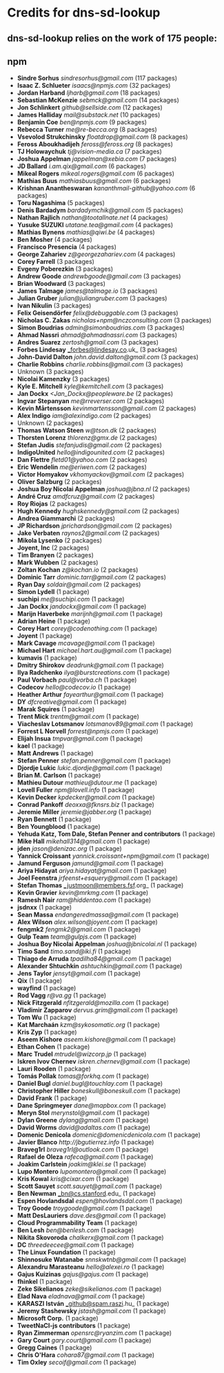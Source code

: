 # Credits for dns-sd-lookup

## dns-sd-lookup relies on the work of 175 people:

## npm

- **Sindre Sorhus** _sindresorhus@gmail.com_ (117 packages)
- **Isaac Z. Schlueter** _isaacs@npmjs.com_ (32 packages)
- **Jordan Harband** _ljharb@gmail.com_ (18 packages)
- **Sebastian McKenzie** _sebmck@gmail.com_ (14 packages)
- **Jon Schlinkert** _github@sellside.com_ (12 packages)
- **James Halliday** _mail@substack.net_ (10 packages)
- **Benjamin Coe** _ben@npmjs.com_ (9 packages)
- **Rebecca Turner** _me@re-becca.org_ (8 packages)
- **Vsevolod Strukchinsky** _floatdrop@gmail.com_ (8 packages)
- **Feross Aboukhadijeh** _feross@feross.org_ (8 packages)
- **TJ Holowaychuk** _tj@vision-media.ca_ (7 packages)
- **Joshua Appelman** _jappelman@xebia.com_ (7 packages)
- **JD Ballard** _i.am.qix@gmail.com_ (6 packages)
- **Mikeal Rogers** _mikeal.rogers@gmail.com_ (6 packages)
- **Mathias Buus** _mathiasbuus@gmail.com_ (6 packages)
- **Krishnan Anantheswaran** _kananthmail-github@yahoo.com_ (6 packages)
- **Toru Nagashima** (5 packages)
- **Denis Bardadym** _bardadymchik@gmail.com_ (5 packages)
- **Nathan Rajlich** _nathan@tootallnate.net_ (4 packages)
- **Yusuke SUZUKI** _utatane.tea@gmail.com_ (4 packages)
- **Mathias Bynens** _mathias@qiwi.be_ (4 packages)
- **Ben Mosher** (4 packages)
- **Francisco Presencia** (4 packages)
- **George Zahariev** _z@georgezahariev.com_ (4 packages)
- **Corey Farrell** (3 packages)
- **Evgeny Poberezkin** (3 packages)
- **Andrew Goode** _andrewbgoode@gmail.com_ (3 packages)
- **Brian Woodward** (3 packages)
- **James Talmage** _james@talmage.io_ (3 packages)
- **Julian Gruber** _julian@juliangruber.com_ (3 packages)
- **Ivan Nikulin** (3 packages)
- **Felix Geisendörfer** _felix@debuggable.com_ (3 packages)
- **Nicholas C. Zakas** _nicholas+npm@nczconsulting.com_ (3 packages)
- **Simon Boudrias** _admin@simonboudrias.com_ (3 packages)
- **Ahmad Nassri** _ahmad@ahmadnassri.com_ (3 packages)
- **Andres Suarez** _zertosh@gmail.com_ (3 packages)
- **Forbes Lindesay** _forbes@lindesay.co.uk_ (3 packages)
- **John-David Dalton** _john.david.dalton@gmail.com_ (3 packages)
- **Charlie Robbins** _charlie.robbins@gmail.com_ (3 packages)
- Unknown (3 packages)
- **Nicolai Kamenzky** (3 packages)
- **Kyle E. Mitchell** _kyle@kemitchell.com_ (3 packages)
- **Jan Dockx** _<Jan_Dockx@peopleware.be_ (2 packages)
- **Ingvar Stepanyan** _me@rreverser.com_ (2 packages)
- **Kevin Mårtensson** _kevinmartensson@gmail.com_ (2 packages)
- **Alex Indigo** _iam@alexindigo.com_ (2 packages)
- Unknown (2 packages)
- **Thomas Watson Steen** _w@tson.dk_ (2 packages)
- **Thorsten Lorenz** _thlorenz@gmx.de_ (2 packages)
- **Stefan Judis** _stefanjudis@gmail.com_ (2 packages)
- **IndigoUnited** _hello@indigounited.com_ (2 packages)
- **Dan Flettre** _fletd01@yahoo.com_ (2 packages)
- **Eric Wendelin** _me@eriwen.com_ (2 packages)
- **Victor Homyakov** _vkhomyackov@gmail.com_ (2 packages)
- **Oliver Salzburg** (2 packages)
- **Joshua Boy Nicolai Appelman** _joshua@jbna.nl_ (2 packages)
- **André Cruz** _amdfcruz@gmail.com_ (2 packages)
- **Roy Riojas** (2 packages)
- **Hugh Kennedy** _hughskennedy@gmail.com_ (2 packages)
- **Andrea Giammarchi** (2 packages)
- **JP Richardson** _jprichardson@gmail.com_ (2 packages)
- **Jake Verbaten** _raynos2@gmail.com_ (2 packages)
- **Mikola Lysenko** (2 packages)
- **Joyent, Inc** (2 packages)
- **Tim Branyen** (2 packages)
- **Mark Wubben** (2 packages)
- **Zoltan Kochan** _z@kochan.io_ (2 packages)
- **Dominic Tarr** _dominic.tarr@gmail.com_ (2 packages)
- **Ryan Day** _soldair@gmail.com_ (2 packages)
- **Simon Lydell** (1 package)
- **suchipi** _me@suchipi.com_ (1 package)
- **Jan Dockx** _jandockx@gmail.com_ (1 package)
- **Marijn Haverbeke** _marijnh@gmail.com_ (1 package)
- **Adrian Heine** (1 package)
- **Corey Hart** _corey@codenothing.com_ (1 package)
- **Joyent** (1 package)
- **Mark Cavage** _mcavage@gmail.com_ (1 package)
- **Michael Hart** _michael.hart.au@gmail.com_ (1 package)
- **kumavis** (1 package)
- **Dmitry Shirokov** _deadrunk@gmail.com_ (1 package)
- **Ilya Radchenko** _ilya@burstcreations.com_ (1 package)
- **Paul Vorbach** _paul@vorba.ch_ (1 package)
- **Codecov** _hello@codecov.io_ (1 package)
- **Heather Arthur** _fayearthur@gmail.com_ (1 package)
- **DY** _dfcreative@gmail.com_ (1 package)
- **Marak Squires** (1 package)
- **Trent Mick** _trentm@gmail.com_ (1 package)
- **Viacheslav Lotsmanov** _lotsmanov89@gmail.com_ (1 package)
- **Forrest L Norvell** _forrest@npmjs.com_ (1 package)
- **Elijah Insua** _tmpvar@gmail.com_ (1 package)
- **kael** (1 package)
- **Matt Andrews** (1 package)
- **Stefan Penner** _stefan.penner@gmail.com_ (1 package)
- **Djordje Lukic** _lukic.djordje@gmail.com_ (1 package)
- **Brian M. Carlson** (1 package)
- **Mathieu Dutour** _mathieu@dutour.me_ (1 package)
- **Lovell Fuller** _npm@lovell.info_ (1 package)
- **Kevin Decker** _kpdecker@gmail.com_ (1 package)
- **Conrad Pankoff** _deoxxa@fknsrs.biz_ (1 package)
- **Jeremie Miller** _jeremie@jabber.org_ (1 package)
- **Ryan Bennett** (1 package)
- **Ben Youngblood** (1 package)
- **Yehuda Katz, Tom Dale, Stefan Penner and contributors** (1 package)
- **Mike Hall** _mikehall314@gmail.com_ (1 package)
- **jden** _jason@denizac.org_ (1 package)
- **Yannick Croissant** _yannick.croissant+npm@gmail.com_ (1 package)
- **Jamund Ferguson** _jamund@gmail.com_ (1 package)
- **Ariya Hidayat** _ariya.hidayat@gmail.com_ (1 package)
- **Joel Feenstra** _jrfeenst+esquery@gmail.com_ (1 package)
- **Stefan Thomas** _justmoon@members.fsf.org_ (1 package)
- **Kevin Gravier** _kevin@mrkmg.com_ (1 package)
- **Ramesh Nair** _ram@hiddentao.com_ (1 package)
- **jsdnxx** (1 package)
- **Sean Massa** _endangeredmassa@gmail.com_ (1 package)
- **Alex Wilson** _alex.wilson@joyent.com_ (1 package)
- **fengmk2** _fengmk2@gmail.com_ (1 package)
- **Gulp Team** _team@gulpjs.com_ (1 package)
- **Joshua Boy Nicolai Appelman** _joshua@jbnicolai.nl_ (1 package)
- **Timo Sand** _timo.sand@iki.fi_ (1 package)
- **Thiago de Arruda** _tpadilha84@gmail.com_ (1 package)
- **Alexander Shtuchkin** _ashtuchkin@gmail.com_ (1 package)
- **Jens Taylor** _jensyt@gmail.com_ (1 package)
- **Qix** (1 package)
- **wayfind** (1 package)
- **Rod Vagg** _r@va.gg_ (1 package)
- **Nick Fitzgerald** _nfitzgerald@mozilla.com_ (1 package)
- **Vladimir Zapparov** _dervus.grim@gmail.com_ (1 package)
- **Tom Wu** (1 package)
- **Kat Marchaán** _kzm@sykosomatic.org_ (1 package)
- **Kris Zyp** (1 package)
- **Aseem Kishore** _aseem.kishore@gmail.com_ (1 package)
- **Ethan Cohen** (1 package)
- **Marc Trudel** _mtrudel@wizcorp.jp_ (1 package)
- **Iskren Ivov Chernev** _iskren.chernev@gmail.com_ (1 package)
- **Lauri Rooden** (1 package)
- **Tomás Pollak** _tomas@forkhq.com_ (1 package)
- **Daniel Bugl** _daniel.bugl@touchlay.com_ (1 package)
- **Christopher Hiller** _boneskull@boneskull.com_ (1 package)
- **David Frank** (1 package)
- **Dane Springmeyer** _dane@mapbox.com_ (1 package)
- **Meryn Stol** _merynstol@gmail.com_ (1 package)
- **Dylan Greene** _dylang@gmail.com_ (1 package)
- **David Worms** _david@adaltas.com_ (1 package)
- **Domenic Denicola** _domenic@domenicdenicola.com_ (1 package)
- **Javier Blanco** _http://jbgutierrez.info_ (1 package)
- **Braveg1rl** _braveg1rl@outlook.com_ (1 package)
- **Rafael de Oleza** _rafeca@gmail.com_ (1 package)
- **Joakim Carlstein** _joakim@klei.se_ (1 package)
- **Lupo Montero** _lupomontero@gmail.com_ (1 package)
- **Kris Kowal** _kris@cixar.com_ (1 package)
- **Scott Sauyet** _scott.sauyet@gmail.com_ (1 package)
- **Ben Newman** _bn@cs.stanford.edu_ (1 package)
- **Espen Hovlandsdal** _espen@hovlandsdal.com_ (1 package)
- **Troy Goode** _troygoode@gmail.com_ (1 package)
- **Matt DesLauriers** _dave.des@gmail.com_ (1 package)
- **Cloud Programmability Team** (1 package)
- **Ben Lesh** _ben@benlesh.com_ (1 package)
- **Nikita Skovoroda** _chalkerx@gmail.com_ (1 package)
- **DC** _threedeecee@gmail.com_ (1 package)
- **The Linux Foundation** (1 package)
- **Shinnosuke Watanabe** _snnskwtnb@gmail.com_ (1 package)
- **Alexandru Marasteanu** _hello@alexei.ro_ (1 package)
- **Gajus Kuizinas** _gajus@gajus.com_ (1 package)
- **fhinkel** (1 package)
- **Zeke Sikelianos** _zeke@sikelianos.com_ (1 package)
- **Elad Nava** _eladnava@gmail.com_ (1 package)
- **KARASZI István** _github@spam.raszi.hu_ (1 package)
- **Jeremy Stashewsky** _jstash@gmail.com_ (1 package)
- **Microsoft Corp.** (1 package)
- **TweetNaCl-js contributors** (1 package)
- **Ryan Zimmerman** _opensrc@ryanzim.com_ (1 package)
- **Gary Court** _gary.court@gmail.com_ (1 package)
- **Gregg Caines** (1 package)
- **Chris O'Hara** _cohara87@gmail.com_ (1 package)
- **Tim Oxley** _secoif@gmail.com_ (1 package)

